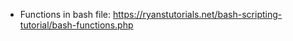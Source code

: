 * Functions in bash file:
  https://ryanstutorials.net/bash-scripting-tutorial/bash-functions.php
 
